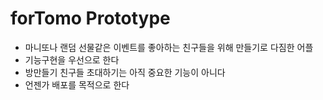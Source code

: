 # forTomo Prototype

- 마니또나 랜덤 선물같은 이벤트를 좋아하는 친구들을 위해 만들기로 다짐한 어플
- 기능구현을 우선으로 한다
- 방만들기 친구들 초대하기는 아직 중요한 기능이 아니다
- 언젠가 배포를 목적으로 한다